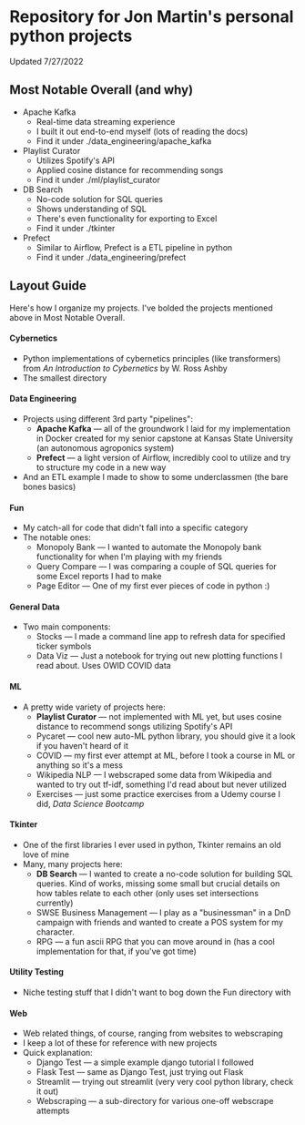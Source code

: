 # Repository for Jon Martin's personal python projects
Updated 7/27/2022

## Most Notable Overall (and why)
 - Apache Kafka
   - Real-time data streaming experience
   - I built it out end-to-end myself (lots of reading the docs)
   - Find it under ./data_engineering/apache_kafka
 - Playlist Curator
   - Utilizes Spotify's API
   - Applied cosine distance for recommending songs
   - Find it under ./ml/playlist_curator
 - DB Search
   - No-code solution for SQL queries
   - Shows understanding of SQL
   - There's even functionality for exporting to Excel
   - Find it under ./tkinter
 - Prefect
   - Similar to Airflow, Prefect is a ETL pipeline in python
   - Find it under ./data_engineering/prefect

## Layout Guide
Here's how I organize my projects. I've bolded the projects mentioned above in Most Notable Overall.

#### Cybernetics
 - Python implementations of cybernetics principles (like transformers) from *An Introduction to Cybernetics* by W. Ross Ashby
  - The smallest directory
  
#### Data Engineering
 - Projects using different 3rd party "pipelines":
   - **Apache Kafka** &mdash; all of the groundwork I laid for my implementation in Docker created for my senior capstone at Kansas State University (an autonomous agroponics system)
   - **Prefect** &mdash; a light version of Airflow, incredibly cool to utilize and try to structure my code in a new way
 - And an ETL example I made to show to some underclassmen (the bare bones basics)
 
 #### Fun
  - My catch-all for code that didn't fall into a specific category
  - The notable ones:
    - Monopoly Bank &mdash; I wanted to automate the Monopoly bank functionality for when I'm playing with my friends
    - Query Compare &mdash; I was comparing a couple of SQL queries for some Excel reports I had to make
    - Page Editor &mdash; One of my first ever pieces of code in python :)

#### General Data
 - Two main components:
   - Stocks &mdash; I made a command line app to refresh data for specified ticker symbols
   - Data Viz &mdash; Just a notebook for trying out new plotting functions I read about. Uses OWID COVID data
   
#### ML
 - A pretty wide variety of projects here:
   - **Playlist Curator** &mdash; not implemented with ML yet, but uses cosine distance to recommend songs utilizing Spotify's API
   - Pycaret &mdash; cool new auto-ML python library, you should give it a look if you haven't heard of it
   - COVID &mdash; my first ever attempt at ML, before I took a course in ML or anything so it's a mess
   - Wikipedia NLP &mdash; I webscraped some data from Wikipedia and wanted to try out tf-idf, something I'd read about but never utilized
   - Exercises &mdash; just some practice exercises from a Udemy course I did, *Data Science Bootcamp*
   
#### Tkinter
 - One of the first libraries I ever used in python, Tkinter remains an old love of mine
 - Many, many projects here:
   - **DB Search** &mdash; I wanted to create a no-code solution for building SQL queries. Kind of works, missing some small but crucial details on how tables relate to each other (only uses set intersections currently)
   - SWSE Business Management &mdash; I play as a "businessman" in a DnD campaign with friends and wanted to create a POS system for my character.
   - RPG &mdash; a fun ascii RPG that you can move around in (has a cool implementation for that, if you've got time)

#### Utility Testing
 - Niche testing stuff that I didn't want to bog down the Fun directory with

#### Web
 - Web related things, of course, ranging from websites to webscraping
 - I keep a lot of these for reference with new projects
 - Quick explanation:
   - Django Test &mdash; a simple example django tutorial I followed
   - Flask Test &mdash; same as Django Test, just trying out Flask
   - Streamlit &mdash; trying out streamlit (very very cool python library, check it out)
   - Webscraping &mdash; a sub-directory for various one-off webscrape attempts
